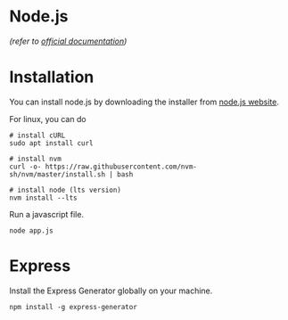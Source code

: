# Node.js
*(refer to [official documentation](https://nodejs.org/en/))*


# Installation
You can install node.js by downloading the installer from [node.js website](https://nodejs.org/en/download/).

For linux, you can do
``` shell
# install cURL
sudo apt install curl

# install nvm
curl -o- https://raw.githubusercontent.com/nvm-sh/nvm/master/install.sh | bash

# install node (lts version)
nvm install --lts
```

Run a javascript file.
``` shell
node app.js
```

# Express
Install the Express Generator globally on your machine.
``` shell
npm install -g express-generator
```

